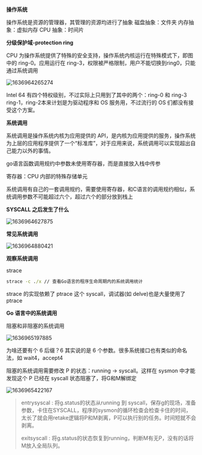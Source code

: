 **操作系统**

操作系统是资源的管理器，其管理的资源均进⾏了抽象
磁盘抽象：⽂件夹
内存抽象：虚拟内存
CPU 抽象：时间⽚

**分级保护域-protection ring**

CPU 为操作系统提供了特殊的安全⽀持，操作系统内核运⾏在特殊模式下，即图中的  ring-0。应⽤运⾏在 ring-3，权限被严格限制，用户不能切换到ring0，只能通过系统调用

![1636964265274](F:\markdown笔记\Go高级工程师实战\image\1636964265274.png)

Intel 64 有四个特权级别，不过实际上只⽤到了其中的两个：ring-0 和 ring-3
ring-1，ring-2本来计划是为驱动程序和 OS 服务⽤，不过流⾏的 OS 们都没有接受这个⽅案。

**系统调⽤**

系统调⽤是操作系统内核为应⽤提供的 API，是内核为应⽤提供的服务，操作系统为上层的应⽤程序提供了⼀个“标准库”，对于应⽤来说，系统调⽤可以实现超出⾃⼰能⼒以外的事情。

go语言函数调用规约中参数未使用寄存器，而是直接放入栈中传参

寄存器：CPU 内部的特殊存储单元

系统调⽤有⾃⼰的⼀套调⽤规约，需要使⽤寄存器，和C语⾔的调⽤规约相似，系统调用参数不可能超过六个，超过六个的部分放到栈上

**SYSCALL 之后发⽣了什么**

![1636964627875](F:\markdown笔记\Go高级工程师实战\image\1636964627875.png)

**常⻅系统调⽤**

![1636964880421](F:\markdown笔记\Go高级工程师实战\image\1636964880421.png)

**观察系统调⽤**

strace

```cmd
strace -c ./x // 查看Go语⾔的程序⽣命周期内的系统调⽤统计 
```

strace 的实现依赖了 ptrace 这个 syscall，调试器(如 delve)也是⼤量使⽤了 ptrace

**Go 语⾔中的系统调⽤**

阻塞和⾮阻塞的系统调⽤

![1636965197885](F:\markdown笔记\Go高级工程师实战\image\1636965197885.png)

为啥还要有个 6 后缀？6 其实说的是 6 个参数。很多系统接⼝也有类似的命名法，如 wait4，accept4

阻塞的系统调⽤需要修改 P 的状态：running -> syscall。这样在 sysmon 中才能发现这个 P 已经在 syscall 状态阻塞了，将G和M解绑定

![1636965422167](F:\markdown笔记\Go高级工程师实战\image\1636965422167.png)

> entrysyscal : 将g.status的状态从running 到 syscall，保存g的现场，准备参数，卡住在SYSCALL，程序的sysmon的循环检查会检查卡住的时间，太长了就会用retake逻辑将P和M剥离，P可以执行别的任务。时间短就不会剥离。
>
> exitsyscall : 将g.status的状态恢复到running，判断M有无P，没有的话将M放入全局队列。





